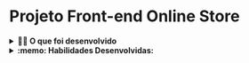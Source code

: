 # Projeto Front-end Online Store


<details>
<summary><strong>👨‍💻 O que foi desenvolvido</strong></summary><br />
Neste projeto, construimos o Front-End de um e-commerce, uma loja online, alimentada por uma API do Mercado Livre. Foi desenvolvido em grupo as funcionalidades de acordo com demandas definidas em um quadro Kanban.
 </details>

<details>
  <summary><strong>:memo: Habilidades Desenvolvidas:</strong></summary><br />
  
  - Buscar produtos por termos e categorias por meio da _API do Mercado Livre_.
  - Interagir com os produtos buscados, de modo a adicioná-los e removê-los de um carrinho de compras em diferentes quantidades.
  - Visualizar detalhes e avaliações prévias de um produto, bem como criar novas avaliações.
  - Simular a finalização da compra dos itens selecionados.
  - Métodos Ágeis.
  - Kanban.
  - Scrum.

</details>
